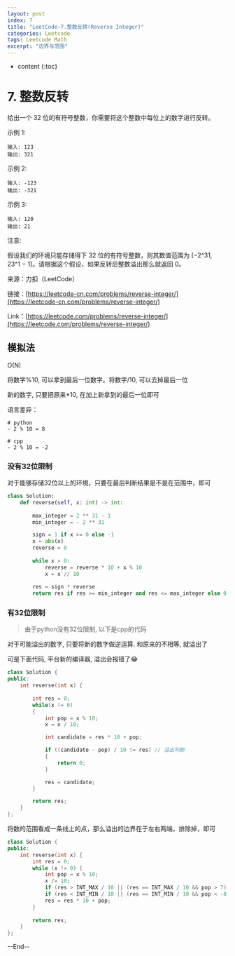 ```yaml
---
layout: post
index: 7
title: "LeetCode-7.整数反转(Reverse Integer)"
categories: Leetcode
tags: Leetcode Math
excerpt: "边界与范围"
---
```


* content
{:toc}

# 7. 整数反转

给出一个 32 位的有符号整数，你需要将这个整数中每位上的数字进行反转。

示例 1:

```
输入: 123
输出: 321
```

示例 2:

```
输入: -123
输出: -321
```

示例 3:

```
输入: 120
输出: 21
```

注意:

假设我们的环境只能存储得下 32 位的有符号整数，则其数值范围为 [−2^31,  23^1 − 1]。请根据这个假设，如果反转后整数溢出那么就返回 0。

来源：力扣（LeetCode）

链接：[https://leetcode-cn.com/problems/reverse-integer/](https://leetcode-cn.com/problems/reverse-integer/)

Link：[https://leetcode.com/problems/reverse-integer/](https://leetcode.com/problems/reverse-integer/)

## 模拟法

O(N)

将数字%10, 可以拿到最后一位数字。将数字/10, 可以去掉最后一位

新的数字, 只要把原来*10, 在加上新拿到的最后一位即可

语言差异：

```
# python
- 2 % 10 = 8

# cpp
- 2 % 10 = -2
```

### 没有32位限制

对于能够存储32位以上的环境，只要在最后判断结果是不是在范围中，即可

```python
class Solution:
    def reverse(self, x: int) -> int:
 
        max_integer = 2 ** 31 - 1
        min_integer = - 2 ** 31

        sign = 1 if x >= 0 else -1
        x = abs(x)
        reverse = 0
        
        while x > 0:
            reverse = reverse * 10 + x % 10
            x = x // 10
            
        res = sign * reverse
        return res if res >= min_integer and res <= max_integer else 0
```

### 有32位限制

> 由于python没有32位限制, 以下是cpp的代码

对于可能溢出的数字, 只要将新的数字做逆运算. 和原来的不相等, 就溢出了

可是下面代码, 平台新的编译器, 溢出会报错了😂

```cpp
class Solution {
public:
    int reverse(int x) {
        
        int res = 0;
        while(x != 0)
        {
            int pop = x % 10;
            x = x / 10;

            int candidate = res * 10 + pop;

            if ((candidate - pop) / 10 != res) // 溢出判断
            {
                return 0;
            }

            res = candidate;            
        }

        return res;
    }
};
```

将数的范围看成一条线上的点，那么溢出的边界在于左右两端，排除掉，即可

```cpp
class Solution {
public:
    int reverse(int x) {
        int res = 0;
        while (x != 0) {
            int pop = x % 10;
            x /= 10;
            if (res > INT_MAX / 10 || (res == INT_MAX / 10 && pop > 7)) return 0; // 右端，超出安全边界
            if (res < INT_MIN / 10 || (res == INT_MIN / 10 && pop < -8)) return 0; // 左端，超出安全边界
            res = res * 10 + pop;
        }
        
        return res;
    }
};
```

--End--


